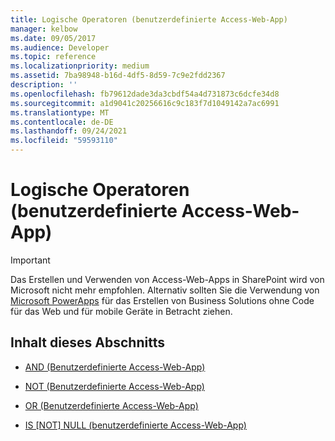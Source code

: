 ```yaml
---
title: Logische Operatoren (benutzerdefinierte Access-Web-App)
manager: kelbow
ms.date: 09/05/2017
ms.audience: Developer
ms.topic: reference
ms.localizationpriority: medium
ms.assetid: 7ba98948-b16d-4df5-8d59-7c9e2fdd2367
description: ''
ms.openlocfilehash: fb79612dade3da3cbdf54a4d731873c6dcfe34d8
ms.sourcegitcommit: a1d9041c20256616c9c183f7d1049142a7ac6991
ms.translationtype: MT
ms.contentlocale: de-DE
ms.lasthandoff: 09/24/2021
ms.locfileid: "59593110"
---
```

# <a name="logical-operators-access-custom-web-app"></a>Logische Operatoren (benutzerdefinierte Access-Web-App)

> [!IMPORTANT]
> Das Erstellen und Verwenden von Access-Web-Apps in SharePoint wird von Microsoft nicht mehr empfohlen. Alternativ sollten Sie die Verwendung von [Microsoft PowerApps](https://powerapps.microsoft.com/en-us/) für das Erstellen von Business Solutions ohne Code für das Web und für mobile Geräte in Betracht ziehen. 
  
## <a name="in-this-section"></a>Inhalt dieses Abschnitts

- [AND (Benutzerdefinierte Access-Web-App)](and-access-custom-web-app.md)
    
- [NOT (Benutzerdefinierte Access-Web-App)](not-access-custom-web-app.md)
    
- [OR (Benutzerdefinierte Access-Web-App)](or-access-custom-web-app.md)
    
- [IS [NOT] NULL (benutzerdefinierte Access-Web-App)](is-not-null-access-custom-web-app.md)
    

